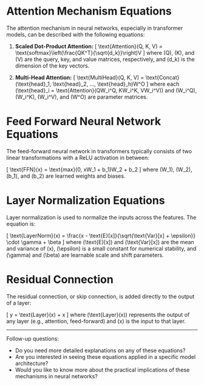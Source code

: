 # Attention Mechanism Equations

The attention mechanism in neural networks, especially in transformer models, can be described with the following equations:

1. **Scaled Dot-Product Attention:**
   \[
   \text{Attention}(Q, K, V) = \text{softmax}\left(\frac{QK^T}{\sqrt{d_k}}\right)V
   \]
   where \(Q\), \(K\), and \(V\) are the query, key, and value matrices, respectively, and \(d_k\) is the dimension of the key vectors.

2. **Multi-Head Attention:**
   \[
   \text{MultiHead}(Q, K, V) = \text{Concat}(\text{head}_1, \text{head}_2, ..., \text{head}_h)W^O
   \]
   where each \(\text{head}_i = \text{Attention}(QW_i^Q, KW_i^K, VW_i^V)\) and \(W_i^Q\), \(W_i^K\), \(W_i^V\), and \(W^O\) are parameter matrices.

# Feed Forward Neural Network Equations

The feed-forward neural network in transformers typically consists of two linear transformations with a ReLU activation in between:

\[
\text{FFN}(x) = \text{max}(0, xW_1 + b_1)W_2 + b_2
\]
where \(W_1\), \(W_2\), \(b_1\), and \(b_2\) are learned weights and biases.

# Layer Normalization Equations

Layer normalization is used to normalize the inputs across the features. The equation is:

\[
\text{LayerNorm}(x) = \frac{x - \text{E}[x]}{\sqrt{\text{Var}[x] + \epsilon}} \cdot \gamma + \beta
\]
where \(\text{E}[x]\) and \(\text{Var}[x]\) are the mean and variance of \(x\), \(\epsilon\) is a small constant for numerical stability, and \(\gamma\) and \(\beta\) are learnable scale and shift parameters.

# Residual Connection

The residual connection, or skip connection, is added directly to the output of a layer:

\[
y = \text{Layer}(x) + x
\]
where \(\text{Layer}(x)\) represents the output of any layer (e.g., attention, feed-forward) and \(x\) is the input to that layer.

---

Follow-up questions:
- Do you need more detailed explanations on any of these equations?
- Are you interested in seeing these equations applied in a specific model architecture?
- Would you like to know more about the practical implications of these mechanisms in neural networks?

